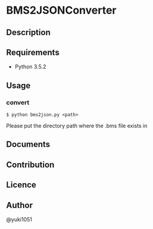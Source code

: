 **BMS2JSONConverter**
====

## Description

## Requirements
- Python 3.5.2

## Usage
### convert
```
$ python bms2json.py <path>
```
Please put the directory path where the .bms file exists in <path>

## Documents

## Contribution

## Licence

## Author
@yuki1051
